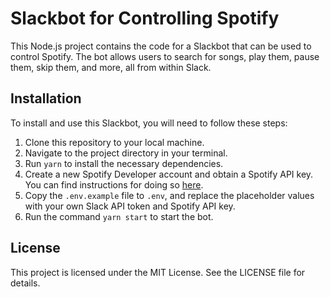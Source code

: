 # Slackbot for Controlling Spotify

This Node.js project contains the code for a Slackbot that can be used to control Spotify. The bot allows users to search for songs, play them, pause them, skip them, and more, all from within Slack.

## Installation

To install and use this Slackbot, you will need to follow these steps:

1. Clone this repository to your local machine.
2. Navigate to the project directory in your terminal.
3. Run `yarn` to install the necessary dependencies.
4. Create a new Spotify Developer account and obtain a Spotify API key. You can find instructions for doing so [here](https://developer.spotify.com/dashboard/applications).
5. Copy the `.env.example` file to `.env`, and replace the placeholder values with your own Slack API token and Spotify API key.
6. Run the command `yarn start` to start the bot.

## License

This project is licensed under the MIT License. See the LICENSE file for details.
